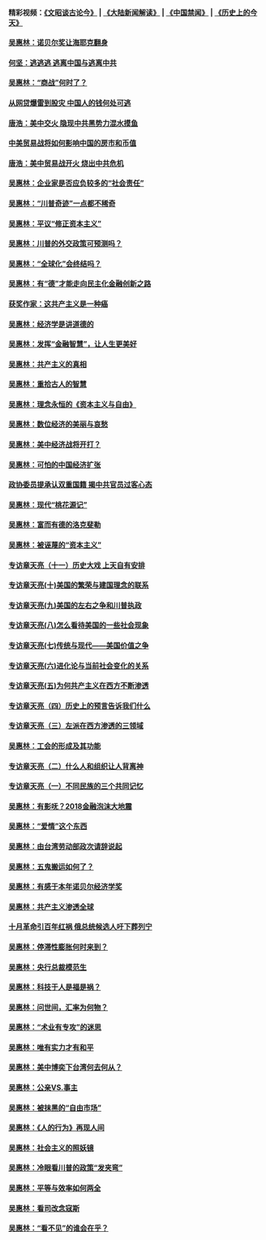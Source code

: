 #### 精彩视频：[《文昭谈古论今》](https://github.com/gfw-breaker/wenzhao/blob/master/README.md?t=12220331) | [《大陆新闻解读》](https://github.com/gfw-breaker/ntdtv-comedy/blob/master/README.md?t=12220331) | [《中国禁闻》](https://github.com/gfw-breaker/ntdtv-news/blob/master/README.md?t=12220331) | [《历史上的今天》](https://github.com/gfw-breaker/today-in-history/blob/master/README.md?t=12220331) 

#### [吴惠林：诺贝尔奖让海耶克翻身](../pages/nsc423/n10890049.md?t=12220331) 

#### [何坚：逃逃逃 逃离中国与逃离中共](../pages/nsc423/n10592891.md?t=12220331) 

#### [吴惠林：“商战”何时了？](../pages/nsc423/n10573558.md?t=12220331) 

#### [从网贷爆雷到股灾 中国人的钱何处可逃](../pages/nsc423/n10572800.md?t=12220331) 

#### [唐浩：美中交火 隐现中共黑势力混水摸鱼](../pages/nsc423/n10544040.md?t=12220331) 

#### [中美贸易战将如何影响中国的房市和币值](../pages/nsc423/n10543697.md?t=12220331) 

#### [唐浩：美中贸易战开火 烧出中共危机](../pages/nsc423/n10540126.md?t=12220331) 

#### [吴惠林：企业家是否应负较多的“社会责任”](../pages/nsc423/n10535022.md?t=12220331) 

#### [吴惠林：“川普奇迹”一点都不稀奇](../pages/nsc423/n10512808.md?t=12220331) 

#### [吴惠林：平议“修正资本主义”](../pages/nsc423/n10495724.md?t=12220331) 

#### [吴惠林：川普的外交政策可预测吗？](../pages/nsc423/n10462387.md?t=12220331) 

#### [吴惠林：“全球化”会终结吗？](../pages/nsc423/n10452838.md?t=12220331) 

#### [吴惠林：有“德”才能走向民主化金融创新之路](../pages/nsc423/n10432292.md?t=12220331) 

#### [获奖作家：这共产主义是一种癌](../pages/nsc423/n10431541.md?t=12220331) 

#### [吴惠林：经济学是讲道德的](../pages/nsc423/n10398014.md?t=12220331) 

#### [吴惠林：发挥“金融智慧”，让人生更美好](../pages/nsc423/n10375019.md?t=12220331) 

#### [吴惠林：共产主义的真相](../pages/nsc423/n10351394.md?t=12220331) 

#### [吴惠林：重拾古人的智慧](../pages/nsc423/n10337691.md?t=12220331) 

#### [吴惠林：理念永恒的《资本主义与自由》](../pages/nsc423/n10316274.md?t=12220331) 

#### [吴惠林：数位经济的美丽与哀愁](../pages/nsc423/n10292946.md?t=12220331) 

#### [吴惠林：美中经济战将开打？](../pages/nsc423/n10258825.md?t=12220331) 

#### [吴惠林：可怕的中国经济扩张](../pages/nsc423/n10219147.md?t=12220331) 

#### [政协委员提承认双重国籍 揭中共官员过客心态](../pages/nsc423/n10208809.md?t=12220331) 

#### [吴惠林：现代“桃花源记”](../pages/nsc423/n10185234.md?t=12220331) 

#### [吴惠林：富而有德的洛克斐勒](../pages/nsc423/n10142264.md?t=12220331) 

#### [吴惠林：被诬蔑的“资本主义”](../pages/nsc423/n10124816.md?t=12220331) 

#### [专访章天亮（十一）历史大戏 上天自有安排](../pages/nsc423/n10094905.md?t=12220331) 

#### [专访章天亮(十)美国的繁荣与建国理念的联系](../pages/nsc423/n10094899.md?t=12220331) 

#### [专访章天亮(九)美国的左右之争和川普执政](../pages/nsc423/n10094889.md?t=12220331) 

#### [专访章天亮(八)怎么看待美国的一些社会现象](../pages/nsc423/n10094857.md?t=12220331) 

#### [专访章天亮(七)传统与现代——美国价值之争](../pages/nsc423/n10093140.md?t=12220331) 

#### [专访章天亮(六)进化论与当前社会变化的关系](../pages/nsc423/n10092036.md?t=12220331) 

#### [专访章天亮(五)为何共产主义在西方不断渗透](../pages/nsc423/n10083620.md?t=12220331) 

#### [专访章天亮（四）历史上的预言告诉我们什么](../pages/nsc423/n10083606.md?t=12220331) 

#### [专访章天亮（三）左派在西方渗透的三领域](../pages/nsc423/n10081115.md?t=12220331) 

#### [吴惠林：工会的形成及其功能](../pages/nsc423/n10080633.md?t=12220331) 

#### [专访章天亮（二）什么人和组织让人背离神](../pages/nsc423/n10076637.md?t=12220331) 

#### [专访章天亮（一）不同民族的三个共同记忆](../pages/nsc423/n10074188.md?t=12220331) 

#### [吴惠林：有影呒？2018金融泡沫大地震](../pages/nsc423/n10040534.md?t=12220331) 

#### [吴惠林：“爱情”这个东西](../pages/nsc423/n10019423.md?t=12220331) 

#### [吴惠林：由台湾劳动部政次请辞说起](../pages/nsc423/n9979679.md?t=12220331) 

#### [吴惠林：五鬼搬运如何了？](../pages/nsc423/n9925338.md?t=12220331) 

#### [吴惠林：有感于本年诺贝尔经济学奖](../pages/nsc423/n9871883.md?t=12220331) 

#### [吴惠林：共产主义渗透全球](../pages/nsc423/n9812748.md?t=12220331) 

#### [十月革命引百年红祸 俄总统候选人吁下葬列宁](../pages/nsc423/n9810182.md?t=12220331) 

#### [吴惠林：停滞性膨胀何时来到？](../pages/nsc423/n9764136.md?t=12220331) 

#### [吴惠林：央行总裁模范生](../pages/nsc423/n9728134.md?t=12220331) 

#### [吴惠林：科技于人是福是祸？](../pages/nsc423/n9672982.md?t=12220331) 

#### [吴惠林：问世间，汇率为何物？](../pages/nsc423/n9621788.md?t=12220331) 

#### [吴惠林：“术业有专攻”的迷思](../pages/nsc423/n9580363.md?t=12220331) 

#### [吴惠林：唯有实力才有和平](../pages/nsc423/n9529599.md?t=12220331) 

#### [吴惠林：美中博奕下台湾何去何从？](../pages/nsc423/n9483598.md?t=12220331) 

#### [吴惠林：公亲VS.事主](../pages/nsc423/n9425637.md?t=12220331) 

#### [吴惠林：被抹黑的“自由市场”](../pages/nsc423/n9351545.md?t=12220331) 

#### [吴惠林：《人的行为》再现人间](../pages/nsc423/n9296339.md?t=12220331) 

#### [吴惠林：社会主义的照妖镜](../pages/nsc423/n9243460.md?t=12220331) 

#### [吴惠林：冷眼看川普的政策“发夹弯”](../pages/nsc423/n9120684.md?t=12220331) 

#### [吴惠林：平等与效率如何两全](../pages/nsc423/n9075430.md?t=12220331) 

#### [吴惠林：看司改念寇斯](../pages/nsc423/n9024915.md?t=12220331) 

#### [吴惠林：“看不见”的谁会在乎？](../pages/nsc423/n8977488.md?t=12220331) 


